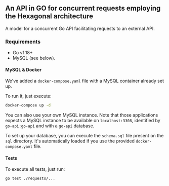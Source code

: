 ## An API in GO for concurrent requests employing the Hexagonal architecture

A model for a concurrent Go API facilitating requests to an external API.

### Requirements

- Go v1.18+
- MySQL (see below).


#### MySQL & Docker

We've added a
`docker-compose.yaml` file with a MySQL container already set up.

To run it, just execute:

```sh
docker-compose up -d 
```

You can also use your own MySQL instance. Note that those applications
expects a MySQL instance to be available on `localhost:3308`,
identified by `go-api:go-api` and with a `go-api` database.

To set up your database, you can execute the `schema.sql` file
present on the `sql` directory. It's automatically loaded if
you use the provided `docker-compose.yaml` file.

#### Tests

To execute all tests, just run:

```sh
go test ./requests/... 
```